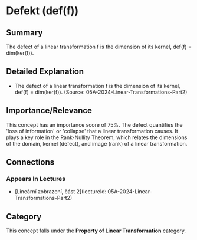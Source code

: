 # Defekt (def(f))

## Summary
The defect of a linear transformation f is the dimension of its kernel, def(f) = dim(ker(f)).

## Detailed Explanation
*   The defect of a linear transformation f is the dimension of its kernel, def(f) = dim(ker(f)). (Source: 05A-2024-Linear-Transformations-Part2)

## Importance/Relevance
This concept has an importance score of 75%. The defect quantifies the 'loss of information' or 'collapse' that a linear transformation causes. It plays a key role in the Rank-Nullity Theorem, which relates the dimensions of the domain, kernel (defect), and image (rank) of a linear transformation.

## Connections
### Appears In Lectures
*   [Lineární zobrazení, část 2](lectureId: 05A-2024-Linear-Transformations-Part2)

## Category
This concept falls under the **Property of Linear Transformation** category.